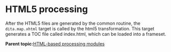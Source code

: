 # HTML5 processing

After the HTML5 files are generated by the common routine, the `dita.map.xhtml` target is called by the html5 transformation. This target generates a TOC file called index.html, which can be loaded into a frameset.

**Parent topic:**[HTML-based processing modules](../dev_ref/XhtmlWithNavigation.md)

